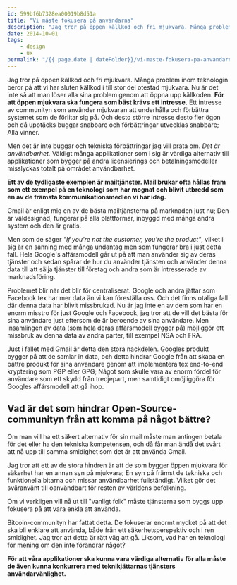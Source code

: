 ```yaml
---
id: 599bf6b7328ea00019b8d51a
title: "Vi måste fokusera på användarna"
description: "Jag tror på öppen källkod och fri mjukvara. Många problem inom teknologin beror på att vi har sluten källkod i till stor del otestad…"
date: 2014-10-01
tags:
    - design
    - ux
permalink: "/{{ page.date | dateFolder}}/vi-maste-fokusera-pa-anvandarna/index.html"  
---
```


Jag tror på öppen källkod och fri mjukvara. Många problem inom teknologin beror på att vi har sluten källkod i till stor del otestad mjukvara. Nu är det inte så att man löser alla sina problem genom att öppna upp källkoden. **För att öppen mjukvara ska fungera som bäst krävs ett intresse.** Ett intresse av communityn som använder mjukvaran att underhålla och förbättra systemet som de förlitar sig på. Och desto större intresse desto fler ögon och då upptäcks buggar snabbare och förbättringar utvecklas snabbare; Alla vinner.

Men det är inte buggar och tekniska förbättringar jag vill prata om. _Det är användbarhet._ Väldigt många applikationer som i sig är värdiga alternativ till applikationer som bygger på andra licensierings och betalningsmodeller misslyckas totalt på området användbarhet.

**Ett av de tydligaste exemplen är mailtjänster. Mail brukar ofta hållas fram som ett exempel på en teknologi som har mognat och blivit utbredd som en av de främsta kommunikationsmedlen vi har idag.**

Gmail är enligt mig en av de bästa mailtjänsterna på marknaden just nu; Den är väldesignad, fungerar på alla plattformar, inbyggd med många andra system och den är gratis.

Men som de säger _"If you're not the customer, you're the product"_, vilket i sig är en sanning med många undantag men som fungerar bra i just detta fall. Hela Google's affärsmodell går ut på att man använder sig av deras tjänster och sedan spårar de hur du använder tjänsten och använder denna data till att sälja tjänster till företag och andra som är intresserade av marknadsföring.

Problemet blir när det blir för centraliserat. Google och andra jättar som Facebook tex har mer data än vi kan föreställa oss. Och det finns otaliga fall där denna data har blivit missbrukad. Nu är jag inte en av dem som har en enorm misstro för just Google och Facebook, jag tror att de vill det bästa för sina användare just eftersom de är beroende av sina användare. Men insamlingen av data (som hela deras affärsmodell bygger på) möjliggör ett missbruk av denna data av andra parter, till exempel NSA och FRA.

Just i fallet med Gmail är detta den stora nackdelen. Googles produkt bygger på att de samlar in data, och detta hindrar Google från att skapa en bättre produkt för sina användare genom att implementera tex end-to-end kryptering som PGP eller GPG; Något som skulle vara av enorm fördel för användare som ett skydd från tredjepart, men samtidigt omöjliggöra för Googles affärsmodell att gå ihop.

## Vad är det som hindrar Open-Source-communityn från att komma på något bättre?

Om man vill ha ett säkert alternativ för sin mail måste man antingen betala för det eller ha den tekniska kompetensen, och då får man ändå det svårt att nå upp till samma smidighet som det är att använda Gmail.

Jag tror att ett av de stora hindren är att de som bygger öppen mjukvara för säkerhet har en annan syn på mjukvara; En syn på främst de tekniska och funktionella bitarna och missar användbarhet fullständigt. Vilket gör det svåranvänt till oanvändbart för resten av världens befolkning.

Om vi verkligen vill nå ut till "vanligt folk" måste tjänsterna som byggs upp fokusera på att vara enkla att använda.

Bitcoin-communityn har fattat detta. De fokuserar enormt mycket på att det ska bli enklare att använda, både från ett säkerhetsperspektiv och i ren smidighet. Jag tror att detta är rätt väg att gå. Liksom, vad har en teknologi för mening om den inte förändrar något?

**För att våra applikationer ska kunna vara värdiga alternativ för alla måste de även kunna konkurrera med teknikjättarnas tjänsters användarvänlighet.**
